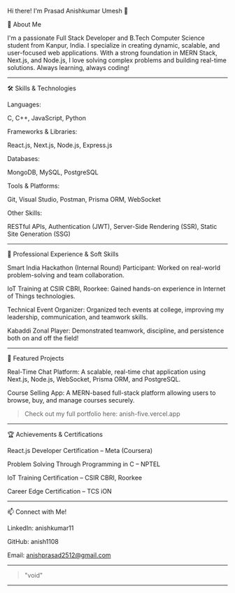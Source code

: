 
Hi there! I'm Prasad Anishkumar Umesh 👋

🚀 About Me

I'm a passionate Full Stack Developer and B.Tech Computer Science student from Kanpur, India.
I specialize in creating dynamic, scalable, and user-focused web applications. With a strong foundation in MERN Stack, Next.js, and Node.js, I love solving complex problems and building real-time solutions. Always learning, always coding!


---

🛠️ Skills & Technologies

Languages:

C, C++, JavaScript, Python


Frameworks & Libraries:

React.js, Next.js, Node.js, Express.js


Databases:

MongoDB, MySQL, PostgreSQL


Tools & Platforms:

Git, Visual Studio, Postman, Prisma ORM, WebSocket


Other Skills:

RESTful APIs, Authentication (JWT), Server-Side Rendering (SSR), Static Site Generation (SSG)



---

💼 Professional Experience & Soft Skills

Smart India Hackathon (Internal Round) Participant: Worked on real-world problem-solving and team collaboration.

IoT Training at CSIR CBRI, Roorkee: Gained hands-on experience in Internet of Things technologies.

Technical Event Organizer: Organized tech events at college, improving my leadership, communication, and teamwork skills.

Kabaddi Zonal Player: Demonstrated teamwork, discipline, and persistence both on and off the field!



---

🌟 Featured Projects

Real-Time Chat Platform: A scalable, real-time chat application using Next.js, Node.js, WebSocket, Prisma ORM, and PostgreSQL.

Course Selling App: A MERN-based full-stack platform allowing users to browse, buy, and manage courses securely.


> Check out my full portfolio here: anish-five.vercel.app




---

🏆 Achievements & Certifications

React.js Developer Certification – Meta (Coursera)

Problem Solving Through Programming in C – NPTEL

IoT Training Certification – CSIR CBRI, Roorkee

Career Edge Certification – TCS iON



---

📫 Connect with Me!

LinkedIn: anishkumar11

GitHub: anish1108

Email: anishprasad2512@gmail.com



---

> "void"




---

